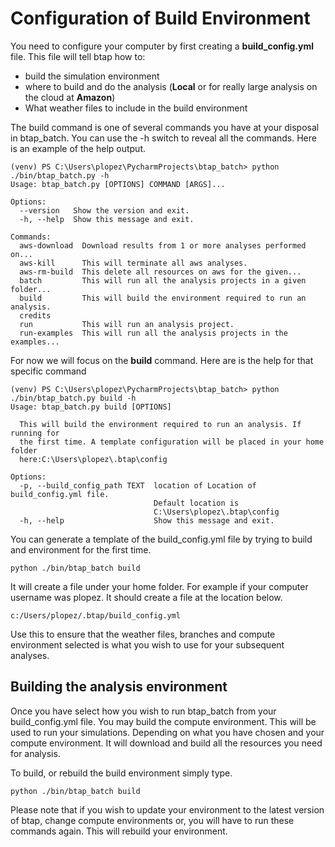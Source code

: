 # Configuration of Build Environment
You need to configure your computer by first creating a **build_config.yml** file. This file will tell btap how to:
* build the simulation environment  
* where to build and do the analysis (**Local** or for really large analysis on the cloud at **Amazon**)
* What weather files to include in the build environment

The build command is one of several commands you have at your disposal in btap_batch.  You can use the -h switch to reveal all the commands. Here is an example of the help output.
```angular2html
(venv) PS C:\Users\plopez\PycharmProjects\btap_batch> python ./bin/btap_batch.py -h    
Usage: btap_batch.py [OPTIONS] COMMAND [ARGS]...

Options:
  --version   Show the version and exit.
  -h, --help  Show this message and exit.

Commands:
  aws-download  Download results from 1 or more analyses performed on...
  aws-kill      This will terminate all aws analyses.
  aws-rm-build  This delete all resources on aws for the given...
  batch         This will run all the analysis projects in a given folder...
  build         This will build the environment required to run an analysis.
  credits
  run           This will run an analysis project.
  run-examples  This will run all the analysis projects in the examples...
```
For now we will focus on the **build** command. Here are is the help for that specific command

```angular2html
(venv) PS C:\Users\plopez\PycharmProjects\btap_batch> python ./bin/btap_batch.py build -h
Usage: btap_batch.py build [OPTIONS]

  This will build the environment required to run an analysis. If running for
  the first time. A template configuration will be placed in your home folder
  here:C:\Users\plopez\.btap\config

Options:
  -p, --build_config_path TEXT  location of Location of build_config.yml file.
                                Default location is
                                C:\Users\plopez\.btap\config
  -h, --help                    Show this message and exit.

```

You can generate a template of the build_config.yml file by trying to build and environment for the first time.
```
python ./bin/btap_batch build
```
It will create a file under your home folder. For example if your computer username was plopez. It should create a file at the location below. 

```
c:/Users/plopez/.btap/build_config.yml
```

Use this to ensure that the weather files, branches and compute environment selected is what you wish to use for your subsequent analyses.

## Building the analysis environment
Once you have select how you wish to run btap_batch from your build_config.yml file. You may build the compute environment. This will be used to run your simulations. Depending on what you have chosen and your compute environment. It will download and build all the resources you need for analysis. 

To build, or rebuild the build environment simply type.

```
python ./bin/btap_batch build
```
Please note that if you wish to update your environment to the latest version of btap, change compute environments or, you will have to run these commands again. This will rebuild your environment.
